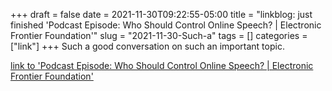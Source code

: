 +++draft = falsedate = 2021-11-30T09:22:55-05:00title = "linkblog: just finished 'Podcast Episode: Who Should Control Online Speech? | Electronic Frontier Foundation'"slug = "2021-11-30-Such-a"tags = []categories = ["link"]+++Such a good conversation on such an important topic. [link to 'Podcast Episode: Who Should Control Online Speech? | Electronic Frontier Foundation'](https://www.eff.org/deeplinks/2021/11/podcast-episode-putting-people-control-online-speech)